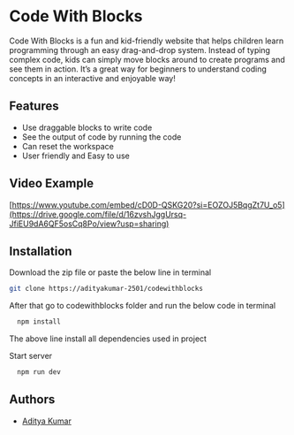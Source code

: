 # Code With Blocks

Code With Blocks is a fun and kid-friendly website that helps children learn programming through an easy drag-and-drop system. Instead of typing complex code, kids can simply move blocks around to create programs and see them in action. It’s a great way for beginners to understand coding concepts in an interactive and enjoyable way!



## Features

- Use draggable blocks to write code
- See the output of code by running the code
- Can reset the workspace
- User friendly and Easy to use


## Video Example

[https://www.youtube.com/embed/cD0D-QSKG20?si=EOZOJ5BqgZt7U_o5](https://drive.google.com/file/d/16zvshJggUrsq-JfiEU9dA6QF5osCq8Po/view?usp=sharing)


## Installation


Download the zip file or paste the below line in terminal

``` bash
git clone https://adityakumar-2501/codewithblocks
```

After that go to codewithblocks folder and run the below code in terminal

```bash
  npm install
```
The above line install all dependencies used in project

Start server

```bash
  npm run dev
```
## Authors

- [Aditya Kumar](https://www.github.com/adityakumar-2501)

